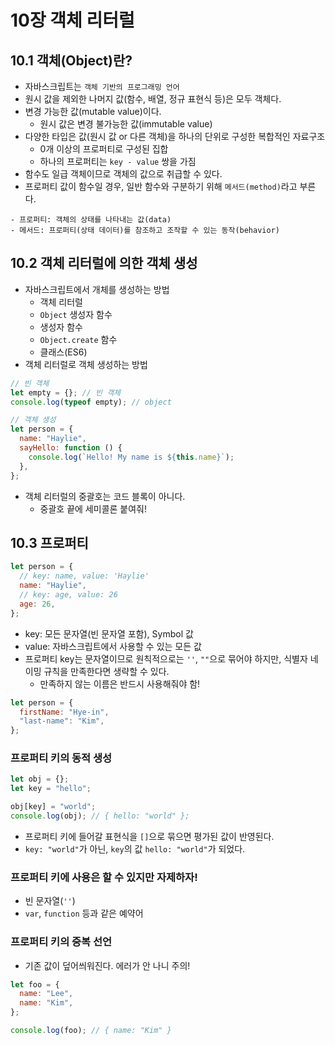 # 10장 객체 리터럴

## 10.1 객체(Object)란?

- 자바스크립트는 `객체 기반의 프로그래밍 언어`
- 원시 값을 제외한 나머지 값(함수, 배열, 정규 표현식 등)은 모두 객체다.
- 변경 가능한 값(mutable value)이다.
  - 원시 값은 변경 불가능한 값(immutable value)
- 다양한 타입은 값(원시 값 or 다른 객체)을 하나의 단위로 구성한 복합적인 자료구조
  - 0개 이상의 프로퍼티로 구성된 집합
  - 하나의 프로퍼티는 `key - value` 쌍을 가짐
- 함수도 일급 객체이므로 객체의 값으로 취급할 수 있다.
- 프로퍼티 값이 함수일 경우, 일반 함수와 구분하기 위해 `메서드(method)`라고 부른다.

```
- 프로퍼티: 객체의 상태를 나타내는 값(data)
- 메서드: 프로퍼티(상태 데이터)를 참조하고 조작할 수 있는 동작(behavior)
```

## 10.2 객체 리터럴에 의한 객체 생성

- 자바스크립트에서 개체를 생성하는 방법
  - 객체 리터럴
  - `Object` 생성자 함수
  - 생성자 함수
  - `Object.create` 함수
  - 클래스(ES6)
- 객체 리터럴로 객체 생성하는 방법

```javascript
// 빈 객체
let empty = {}; // 빈 객체
console.log(typeof empty); // object

// 객체 생성
let person = {
  name: "Haylie",
  sayHello: function () {
    console.log(`Hello! My name is ${this.name}`);
  },
};
```

- 객체 리터럴의 중괄호는 코드 블록이 아니다.
  - 중괄호 끝에 세미콜론 붙여줘!

## 10.3 프로퍼티

```javascript
let person = {
  // key: name, value: 'Haylie'
  name: "Haylie",
  // key: age, value: 26
  age: 26,
};
```

- key: 모든 문자열(빈 문자열 포함), Symbol 값
- value: 자바스크립트에서 사용할 수 있는 모든 값
- 프로퍼티 key는 문자열이므로 원칙적으로는 `''`, `""`으로 묶어야 하지만, 식별자 네이밍 규칙을 만족한다면 생략할 수 있다.
  - 만족하지 않는 이름은 반드시 사용해줘야 함!

```javascript
let person = {
  firstName: "Hye-in",
  "last-name": "Kim",
};
```

### 프로퍼티 키의 동적 생성

```javascript
let obj = {};
let key = "hello";

obj[key] = "world";
console.log(obj); // { hello: "world" };
```

- 프로퍼티 키에 들어갈 표현식을 `[]`으로 묶으면 평가된 값이 반영된다.
- `key: "world"`가 아닌, `key`의 값 `hello: "world"`가 되었다.

### 프로퍼티 키에 사용은 할 수 있지만 자제하자!

- 빈 문자열(`''`)
- `var`, `function` 등과 같은 예약어

### 프로퍼티 키의 중복 선언

- 기존 값이 덮어씌워진다. 에러가 안 나니 주의!

```javascript
let foo = {
  name: "Lee",
  name: "Kim",
};

console.log(foo); // { name: "Kim" }
```
